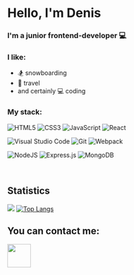 # Hello, I'm Denis

### I'm a junior frontend-developer :computer:

### I like:
- :snowboarder: snowboarding
- :bicyclist: travel
- and certainly :computer: coding


### My stack:


![HTML5](https://img.shields.io/badge/html5-%23E34F26.svg?style=for-the-badge&logo=html5&logoColor=white)   ![CSS3](https://img.shields.io/badge/css3-%231572B6.svg?style=for-the-badge&logo=css3&logoColor=white)   ![JavaScript](https://img.shields.io/badge/javascript-%23323330.svg?style=for-the-badge&logo=javascript&logoColor=%23F7DF1E)   ![React](https://img.shields.io/badge/react-%2320232a.svg?style=for-the-badge&logo=react&logoColor=%2361DAFB)

![Visual Studio Code](https://img.shields.io/badge/Visual%20Studio%20Code-0078d7.svg?style=for-the-badge&logo=visual-studio-code&logoColor=white)     ![Git](https://img.shields.io/badge/git-%23F05033.svg?style=for-the-badge&logo=git&logoColor=white)   ![Webpack](https://img.shields.io/badge/webpack-%238DD6F9.svg?style=for-the-badge&logo=webpack&logoColor=black) 
    
![NodeJS](https://img.shields.io/badge/node.js-6DA55F?style=for-the-badge&logo=node.js&logoColor=white)  	![Express.js](https://img.shields.io/badge/express.js-%23404d59.svg?style=for-the-badge&logo=express&logoColor=%2361DAFB)   ![MongoDB](https://img.shields.io/badge/MongoDB-%234ea94b.svg?style=for-the-badge&logo=mongodb&logoColor=white)

<br/>

## Statistics

![](http://github-profile-summary-cards.vercel.app/api/cards/profile-details?username=Denwer81&theme=default)
[![Top Langs](https://github-readme-stats.vercel.app/api/top-langs/?username=anuraghazra&layout=default)](https://github.com/anuraghazra/github-readme-stats)

## You can contact me:

<a href="https://t.me/demalaron"><img src="https://user-images.githubusercontent.com/94468513/163724176-dcda87dd-727a-4192-9b46-2be4dc2b644e.png" height="53">
